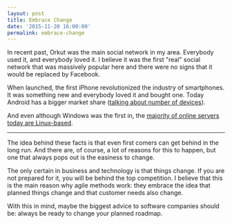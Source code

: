 ```yaml
---
layout: post
title: Embrace Change
date: '2015-11-20 16:00:00'
permalink: embrace-change
---
```


In recent past, Orkut was the main social network in my area. Everybody used it, and everybody loved it. I believe it was the first "real" social network that was massively popular here and there were no signs that it would be replaced by Facebook.

When launched, the first iPhone revolutionized the industry of smartphones. It was something new and everybody loved it and bought one. Today Android has a bigger market share ([talking about number of devices](http://www.kantarworldpanel.com/global/smartphone-os-market-share/)).

And even although Windows was the first in, the [majority of online servers today are Linux-based](https://en.wikipedia.org/wiki/Usage_share_of_operating_systems#Public_servers_on_the_Internet).

---

The idea behind these facts is that even first comers can get behind in the long run. And there are, of course, a lot of reasons for this to happen, but one that always pops out is the easiness to change.

The only certain in business and technology is that things change. If you are not prepared for it, you will be behind the top competition. I believe that this is the main reason why agile methods work: they embrace the idea that planned things change and that customer needs also change.

With this in mind, maybe the biggest advice to software companies should be: always be ready to change your planned roadmap. 